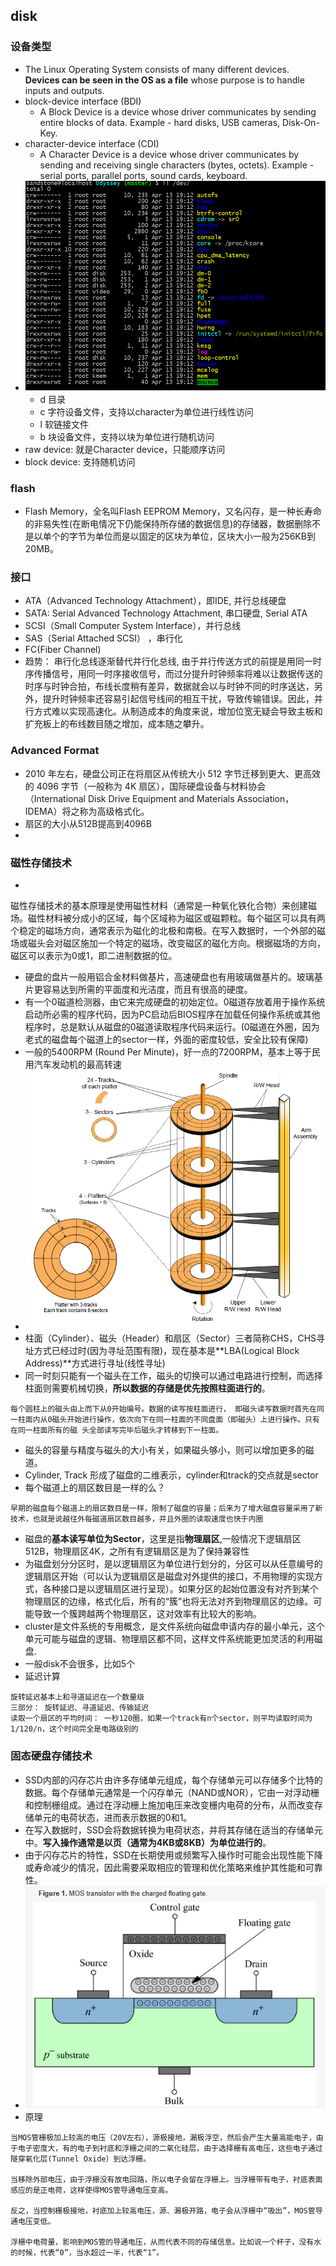 ## disk 

### 设备类型
* The Linux Operating System consists of many different devices. **Devices can be seen in the OS as a file** whose purpose is to handle inputs and outputs.
* block-device interface (BDI)
  * A Block Device is a device whose driver communicates by sending entire blocks of data. Example - hard disks, USB cameras, Disk-On-Key.
* character-device interface (CDI)
  * A Character Device is a device whose driver communicates by sending and receiving single characters (bytes, octets). Example - serial ports, parallel ports, sound cards, keyboard.
* ![device-type](./assets/device-type.png)
  * d 目录
  * c 字符设备文件，支持以character为单位进行线性访问
  * l 软链接文件
  * b 块设备文件，支持以块为单位进行随机访问
* raw device: 就是Character device，只能顺序访问
* block device: 支持随机访问


### flash
* Flash Memory，全名叫Flash EEPROM Memory，又名闪存，是一种长寿命的非易失性(在断电情况下仍能保持所存储的数据信息)的存储器，数据删除不是以单个的字节为单位而是以固定的区块为单位，区块大小一般为256KB到20MB。

### 接口
* ATA（Advanced Technology Attachment），即IDE, 并行总线硬盘
* SATA: Serial Advanced Technology Attachment, 串口硬盘, Serial ATA
* SCSI（Small Computer System Interface），并行总线
* SAS（Serial Attached SCSI） ，串行化
* FC(Fiber Channel)
* 趋势： 串行化总线逐渐替代并行化总线, 由于并行传送方式的前提是用同一时序传播信号，用同一时序接收信号，而过分提升时钟频率将难以让数据传送的时序与时钟合拍，布线长度稍有差异，数据就会以与时钟不同的时序送达，另外，提升时钟频率还容易引起信号线间的相互干扰，导致传输错误。因此，并行方式难以实现高速化。从制造成本的角度来说，增加位宽无疑会导致主板和扩充板上的布线数目随之增加，成本随之攀升。

### Advanced Format 
* 2010 年左右，硬盘公司正在将扇区从传统大小 512 字节迁移到更大、更高效的 4096 字节（一般称为 4K 扇区），国际硬盘设备与材料协会（International Disk Drive Equipment and Materials Association，IDEMA）将之称为高级格式化。
* 扇区的大小从512B提高到4096B
* 
### 磁性存储技术
* 
磁性存储技术的基本原理是使用磁性材料（通常是一种氧化铁化合物）来创建磁场。磁性材料被分成小的区域，每个区域称为磁区或磁颗粒。每个磁区可以具有两个稳定的磁场方向，通常表示为磁化的北极和南极。在写入数据时，一个外部的磁场或磁头会对磁区施加一个特定的磁场，改变磁区的磁化方向。根据磁场的方向，磁区可以表示为0或1，即二进制数据的位。
* 硬盘的盘片一般用铝合金材料做基片，高速硬盘也有用玻璃做基片的。玻璃基片更容易达到所需的平面度和光洁度，而且有很高的硬度。
* 有一个0磁道检测器，由它来完成硬盘的初始定位。0磁道存放着用于操作系统 启动所必需的程序代码，因为PC启动后BIOS程序在加载任何操作系统或其他程序时，总是默认从磁盘的0磁道读取程序代码来运行。(0磁道在外圈，因为老式的磁盘每个磁道上的sector一样，外面的密度较低，安全比较有保障)
* 一般的5400RPM (Round Per Minute)，好一点的7200RPM，基本上等于民用汽车发动机的最高转速
* ![logic-structure](./assets/Hard-Disk-structure-in-OS.png)
* 柱面（Cylinder）、磁头（Header）和扇区（Sector）三者简称CHS，CHS寻址方式已经过时(因为寻址范围有限)，现在基本是**LBA(Logical Block Address)**方式进行寻址(线性寻址)
* 同一时刻只能有一个磁头在工作，磁头的切换可以通过电路进行控制，而选择柱面则需要机械切换，**所以数据的存储是优先按照柱面进行的**。
```
每个圆柱上的磁头由上而下从0开始编号。数据的读写按柱面进行， 即磁头读写数据时首先在同一柱面内从0磁头开始进行操作，依次向下在同一柱面的不同盘面（即磁头）上进行操作。只有在同一柱面所有的磁 头全部读写完毕后磁头才转移到下一柱面。
```
* 磁头的容量与精度与磁头的大小有关，如果磁头够小，则可以增加更多的磁道。
* Cylinder, Track 形成了磁盘的二维表示，cylinder和track的交点就是sector
*  每个磁道上的扇区数目是一样的么？
```
早期的磁盘每个磁道上的扇区数目是一样，限制了磁盘的容量；后来为了增大磁盘容量采用了新技术，也就是说越往外每磁道扇区数目越多，并且外圈的读取速度也快于内圈
```
* 磁盘的**基本读写单位为Sector**，这里是指**物理扇区**,一般情况下逻辑扇区512B，物理扇区4K，之所有有逻辑扇区是为了保持兼容性
* 为磁盘划分分区时，是以逻辑扇区为单位进行划分的，分区可以从任意编号的逻辑扇区开始（可以认为逻辑扇区是磁盘对外提供的接口，不用物理的实现方式，各种接口是以逻辑扇区进行呈现）。如果分区的起始位置没有对齐到某个物理扇区的边缘，格式化后，所有的“簇”也将无法对齐到物理扇区的边缘。可能导致一个簇跨越两个物理扇区，这对效率有比较大的影响。
* cluster是文件系统的专用概念，是文件系统向磁盘申请内存的最小单元，这个单元可能与磁盘的逻辑、物理扇区都不同，这样文件系统能更加灵活的利用磁盘.
* 一般disk不会很多，比如5个
* 延迟计算
```
旋转延迟基本上和寻道延迟在一个数量级
三部分： 旋转延迟、寻道延迟、传输延迟
读取一个扇区的平均时间： 一秒120圈，如果一个track有n个sector，则平均读取时间为  1/120/n，这个时间完全是电路级别的
```
### 固态硬盘存储技术
* SSD内部的闪存芯片由许多存储单元组成，每个存储单元可以存储多个比特的数据。每个存储单元通常是一个闪存单元（NAND或NOR），它由一对浮动栅和控制栅组成。通过在浮动栅上施加电压来改变栅内电荷的分布，从而改变存储单元的电荷状态，进而表示数据的0和1。
* 在写入数据时，SSD会将数据转换为电荷状态，并将其存储在适当的存储单元中。**写入操作通常是以页（通常为4KB或8KB）为单位进行的**。
* 由于闪存芯片的特性，SSD在长期使用或频繁写入操作时可能会出现性能下降或寿命减少的情况，因此需要采取相应的管理和优化策略来维护其性能和可靠性。
* ![floating-gate](./assets/os/../floating-gate.png)
* 原理
```
当MOS管栅极加上较高的电压（20V左右），源极接地，漏极浮空，然后会产生大量高能电子，由于电子密度大，有的电子到衬底和浮栅之间的二氧化硅层，由于选择栅有高电压，这些电子通过隧穿氧化层(Tunnel Oxide）到达浮栅。

当移除外部电压，由于浮栅没有放电回路，所以电子会留在浮栅上。当浮栅带有电子，衬底表面感应的是正电荷，这样使得MOS管导通电压变高。

反之，当控制栅极接地，衬底加上较高电压，源、漏极开路，电子会从浮栅中“吸出”，MOS管导通电压变低。

浮栅中电荷量，影响到MOS管的导通电压，从而代表不同的存储信息。比如说一个杯子，没有水的时候，代表“0”，当水超过一半，代表“1”。
```